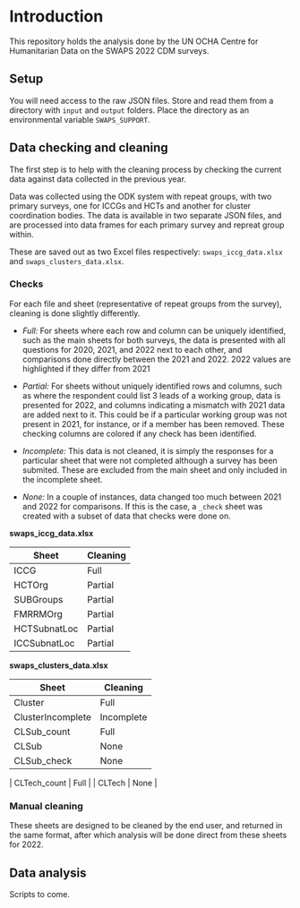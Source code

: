 # Introduction

This repository holds the analysis done by the UN OCHA Centre for Humanitarian
Data on the SWAPS 2022 CDM surveys.

## Setup

You will need access to the raw JSON files. Store and read them from a directory
with `input` and `output` folders. Place the directory as an environmental
variable `SWAPS_SUPPORT`.

## Data checking and cleaning

The first step is to help with the cleaning process by checking the current data
against data collected in the previous year. 

Data was collected using the
ODK system with repeat groups, with two primary surveys, one for ICCGs and HCTs
and another for cluster coordination bodies. The data is available in two
separate JSON files, and are processed into data frames for each primary survey
and repreat group within.

These are saved out as two Excel files respectively: `swaps_iccg_data.xlsx` and
`swaps_clusters_data.xlsx`.

### Checks

For each file and sheet (representative of repeat groups from the survey),
cleaning is done slightly differently. 

- *Full:* For sheets where each row and column can
be uniquely identified, such as the main sheets for both surveys, the data is
presented with all questions for 2020, 2021, and 2022 next to each other, and
comparisons done directly between the 2021 and 2022. 2022 values are highlighted
if they differ from 2021
- *Partial:* For sheets without uniquely identified rows and columns,
such as where the respondent could list 3 leads of a working group, data is 
presented for 2022, and columns indicating a mismatch with 2021 data are added
next to it. This could be if a particular working group was not present in 2021,
for instance, or if a member has been removed. These checking columns are colored
if any check has been identified.
- *Incomplete:* This data is not cleaned, it is simply the responses for a
particular sheet that were not completed although a survey has been submited.
These are excluded from the main sheet and only included in the incomplete sheet.

- *None:* In a couple of instances, data changed too much between 2021 and 2022
for comparisons. If this is the case, a `_check` sheet was created with a subset
of data that checks were done on.

**swaps_iccg_data.xlsx**

| Sheet | Cleaning |
| ----- | ------- |
| ICCG | Full |
| HCTOrg | Partial |
| SUBGroups | Partial |
| FMRRMOrg | Partial |
| HCTSubnatLoc | Partial |
| ICCSubnatLoc | Partial |

**swaps_clusters_data.xlsx**

| Sheet | Cleaning |
| ----- | ------- |
| Cluster| Full |
| ClusterIncomplete | Incomplete |
| CLSub_count | Full |
| CLSub | None |
| CLSub_check | None |

| CLTech_count | Full |
| CLTech | None |

### Manual cleaning

These sheets are designed to be cleaned by the end user, and returned in the same format, after which analysis will be done direct from these sheets for 2022.

## Data analysis

Scripts to come.
